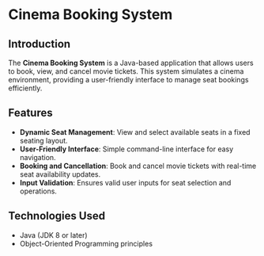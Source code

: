 # Cinema Booking System

## Introduction

The **Cinema Booking System** is a Java-based application that allows users to book, view, and cancel movie tickets. This system simulates a cinema environment, providing a user-friendly interface to manage seat bookings efficiently.

## Features

- **Dynamic Seat Management**: View and select available seats in a fixed seating layout.
- **User-Friendly Interface**: Simple command-line interface for easy navigation.
- **Booking and Cancellation**: Book and cancel movie tickets with real-time seat availability updates.
- **Input Validation**: Ensures valid user inputs for seat selection and operations.

## Technologies Used

- Java (JDK 8 or later)
- Object-Oriented Programming principles
